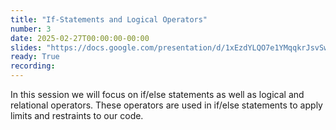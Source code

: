 ```yaml
---
title: "If-Statements and Logical Operators"
number: 3
date: 2025-02-27T00:00:00-00:00
slides: "https://docs.google.com/presentation/d/1xEzdYLQO7e1YMqqkrJsvSwQFUx7fkG11AijoeZ63248/edit?usp=sharing"
ready: True
recording:
---
```


In this session we will focus on if/else statements as well as logical and relational operators. These operators are used in if/else statements to apply limits and restraints to our code.
